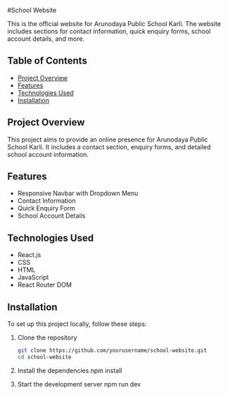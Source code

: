 #School Website

This is the official website for Arunodaya Public School Karli. The website includes sections for contact information, quick enquiry forms, school account details, and more.

## Table of Contents

- [Project Overview](#project-overview)
- [Features](#features)
- [Technologies Used](#technologies-used)
- [Installation](#installation)

## Project Overview

This project aims to provide an online presence for Arunodaya Public School Karli. It includes a contact section, enquiry forms, and detailed school account information.

## Features

- Responsive Navbar with Dropdown Menu
- Contact Information
- Quick Enquiry Form
- School Account Details

## Technologies Used

- React.js
- CSS
- HTML
- JavaScript
- React Router DOM

## Installation

To set up this project locally, follow these steps:

1. Clone the repository
   ```bash
   git clone https://github.com/yourusername/school-website.git
   cd school-website
   
2. Install the dependencies
   npm install
   
3. Start the development server
   npm run dev
